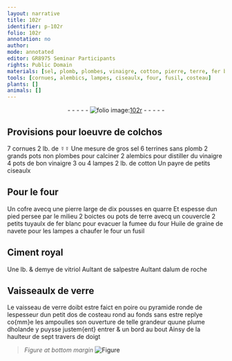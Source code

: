 ```yaml
---
layout: narrative
title: 102r
identifier: p-102r
folio: 102r
annotation: no
author:
mode: annotated
editor: GR8975 Seminar Participants
rights: Public Domain
materials: [sel, plomb, plombes, vinaigre, cotton, pierre, terre, fer blanc, Huile de graine de navete, Ciment royal, vitriol, salpestre, alum de roche, verre, plume dholande]
tools: [cornues, alembics, lampes, ciseaulx, four, fusil, costeau]
plants: []
animals: []
---
```


<div class="folio" align="center">- - - - - <a href="http://gallica.bnf.fr/ark:/12148/btv1b10500001g/f209.image" target="_blank"><img src="https://cu-mkp.github.io/2017-workshop-edition/assets/photo-icon.png" alt="folio image: " style="display:inline-block; margin-bottom:-3px;"/>102r</a> - - - - - </div>    

## Provisions pour loeuvre de colchos

 
7 <span class="tl">cornues</span> 2 lb. de ☿☿ Une mesure de gros <span class="m">sel</span> 6 terrines sans <span class="m">plomb</span> 2 grands pots non <span class="m">plombes</span> pour calciner 2 <span class="tl">alembics</span> pour distiller du <span class="m">vinaigre</span> 4 pots de bon <span class="m">vinaigre</span> 3 ou 4 <span class="tl">lampes</span> 2 lb. de <span class="m">cotton</span> Un payre de petits <span class="tl">ciseaulx</span>
    

## Pour le <span class="tl">four</span>

 
Un cofre avecq une <span class="m">pierre</span> large de dix pousses en quarre Et espesse dun pied persee par le milieu 2 boictes ou pots de <span class="m">terre</span> avecq un couvercle 2 petits tuyaulx de <span class="m">fer blanc</span> pour evacuer la fumee du <span class="tl">four</span> <span class="m">Huile de graine de navete</span> pour les lampes a chaufer le <span class="tl">four</span> un <span class="tl">fusil</span>
    

## <span class="m">Ciment royal</span>

 
Une lb. & demye de <span class="m">vitriol</span> Aultant de <span class="m">salpestre</span> Aultant d<span class="m">alum de roche</span>
    

## Vaisseaulx de <span class="m">verre</span>

 
Le vaisseau de <span class="m">verre</span> doibt estre faict en poire ou pyramide ronde de lespesseur dun petit dos de <span class="tl">costeau</span> rond au fonds sans estre replye co{mm}e les ampoulles son ouverture de telle grandeur quune <span class="m">plume d<span class="pl">holande</span></span> y puysse justem{ent} entrer & un bord au bout Ainsy de la haulteur de sept travers de doigt 
> *Figure*
> *at bottom margin*
> <a href="https://drive.google.com/open?id=0B9-oNrvWdlO5MVhNYTRzOXJzR2M" target="_blank"><img src="https://cu-mkp.github.io/GR8975-edition/assets/photo-icon.png" alt="Figure" style="display:inline-block; margin-bottom:-3px;"/></a>
 
 